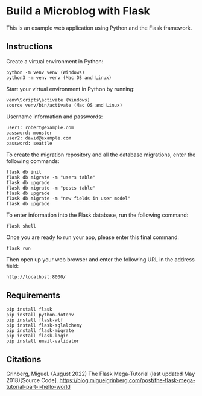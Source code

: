 # Build a Microblog with Flask

This is an example web application using Python and the Flask framework.

## Instructions

Create a virtual environment in Python:

```
python -m venv venv (Windows)
python3 -m venv venv (Mac OS and Linux)
```

Start your virtual environment in Python by running:

```
venv\Scripts\activate (Windows)
source venv/bin/activate (Mac OS and Linux)
```

Username information and passwords:
```
user1: robert@example.com
password: monster
user2: david@example.com
password: seattle
```

To create the migration repository and all the database migrations, enter the following commands:
```
flask db init
flask db migrate -m "users table"
flask db upgrade
flask db migrate -m "posts table"
flask db upgrade
flask db migrate -m "new fields in user model"
flask db upgrade
```

To enter information into the Flask database, run the following command:
```
flask shell
```

Once you are ready to run your app, please enter this final command:
```
flask run
```

Then open up your web browser and enter the following URL in the address field:
```
http://localhost:8000/
```

## Requirements
```
pip install flask
pip install python-dotenv
pip install flask-wtf
pip install flask-sqlalchemy
pip install flask-migrate
pip install flask-login
pip install email-validator
```

## Citations
Grinberg, Miguel. (August 2022) The Flask Mega-Tutorial (last updated May 2018)[Source Code]. https://blog.miguelgrinberg.com/post/the-flask-mega-tutorial-part-i-hello-world